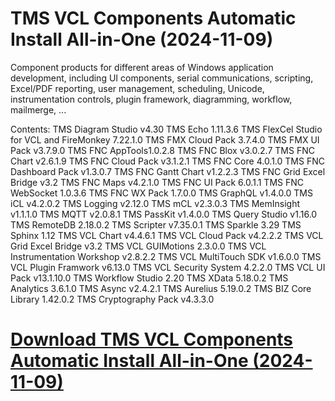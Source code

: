 # TMS VCL Components Automatic Install All-in-One (2024-11-09)

Component products for different areas of Windows application development, including UI components, serial communications, scripting, Excel/PDF reporting, user management, scheduling, Unicode, instrumentation controls, plugin framework, diagramming, workflow, mailmerge, ...

Contents:
TMS Diagram Studio v4.30
TMS Echo 1.11.3.6
TMS FlexCel Studio for VCL and FireMonkey 7.22.1.0
TMS FMX Cloud Pack 3.7.4.0
TMS FMX UI Pack v3.7.9.0
TMS FNC AppTools1.0.2.8
TMS FNC Blox v3.0.2.7
TMS FNC Chart v2.6.1.9
TMS FNC Cloud Pack v3.1.2.1
TMS FNC Core 4.0.1.0
TMS FNC Dashboard Pack v1.3.0.7
TMS FNC Gantt Chart v1.2.2.3
TMS FNC Grid Excel Bridge v3.2
TMS FNC Maps v4.2.1.0
TMS FNC UI Pack 6.0.1.1
TMS FNC WebSocket 1.0.3.6
TMS FNC WX Pack 1.7.0.0
TMS GraphQL v1.4.0.0
TMS iCL v4.2.0.2
TMS Logging v2.12.0
TMS mCL v2.3.0.3
TMS MemInsight v1.1.1.0
TMS MQTT v2.0.8.1
TMS PassKit v1.4.0.0
TMS Query Studio v1.16.0
TMS RemoteDB 2.18.0.2
TMS Scripter v7.35.0.1
TMS Sparkle 3.29
TMS Sphinx 1.12
TMS VCL Chart v4.4.6.1
TMS VCL Cloud Pack v4.2.2.2
TMS VCL Grid Excel Bridge v3.2
TMS VCL GUIMotions 2.3.0.0
TMS VCL Instrumentation Workshop v2.8.2.2
TMS VCL MultiTouch SDK v1.6.0.0
TMS VCL Plugin Framwork v6.13.0
TMS VCL Security System 4.2.2.0
TMS VCL UI Pack v13.1.10.0
TMS Workflow Studio 2.20
TMS XData 5.18.0.2
TMS Analytics 3.6.1.0
TMS Async v2.4.2.1
TMS Aurelius 5.19.0.2
TMS BIZ Core Library 1.42.0.2
TMS Cryptography Pack v4.3.3.0

# [Download TMS VCL Components Automatic Install All-in-One (2024-11-09)](https://developer.team/delphi/35043-tms-vcl-components-automatic-install-all-in-one-2024-11-09.html)
